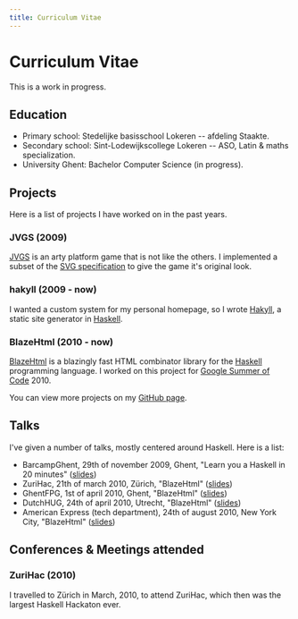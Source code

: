 ```yaml
---
title: Curriculum Vitae
---
```


# Curriculum Vitae

This is a work in progress.

## Education

- Primary school: Stedelijke basisschool Lokeren -- afdeling Staakte.
- Secondary school: Sint-Lodewijkscollege Lokeren -- ASO, Latin & maths
  specialization.
- University Ghent: Bachelor Computer Science (in progress).

## Projects

Here is a list of projects I have worked on in the past years.

### JVGS (2009)

[JVGS] is an arty platform game that is not like the others. I implemented a
subset of the [SVG specification] to give the game it's original look.

[JVGS]: http://jvgs.sf.net/
[SVG specification]: http://www.w3.org/Graphics/SVG/

### hakyll (2009 - now)

I wanted a custom system for my personal homepage, so I wrote [Hakyll], a static
site generator in [Haskell]. 

[Hakyll]: http://jaspervdj.be/hakyll
[Haskell]: http://haskell.org/

### BlazeHtml (2010 - now)

[BlazeHtml] is a blazingly fast HTML combinator library for the [Haskell]
programming language. I worked on this project for [Google Summer of Code] 2010.

[BlazeHtml]: http://jaspervdj.be/blaze
[Google Summer of Code]: http://code.google.com/soc/

You can view more projects on my [GitHub page].

[GitHub page]: http://github.com/jaspervdj

## Talks

I've given a number of talks, mostly centered around Haskell. Here is a list:

- BarcampGhent, 29th of november 2009, Ghent, "Learn you a Haskell in 20 minutes"
  ([slides]($root/files/barcampghent-2009.pdf))
- ZuriHac, 21th of march 2010, Zürich, "BlazeHtml"
  ([slides]($root/files/zurihac-2010.pdf))
- GhentFPG, 1st of april 2010, Ghent, "BlazeHtml"
  ([slides]($root/files/ghentfpg-2010.pdf))
- DutchHUG, 24th of april 2010, Utrecht, "BlazeHtml"
  ([slides]($root/files/dutchhug-2010.pdf))
- American Express (tech department), 24th of august 2010, New York City,
  "BlazeHtml" ([slides]($root/files/amex-2010.pdf))

## Conferences & Meetings attended

### ZuriHac (2010)

I travelled to Zürich in March, 2010, to attend ZuriHac, which then was the
largest Haskell Hackaton ever.
